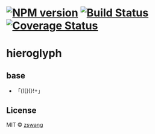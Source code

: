 # [![NPM version][npm-image]][npm-url] [![Build Status][travis-image]][travis-url] [![Coverage Status][coverage-image]][coverage-url]

# hieroglyph

## base

+ 「()[]{}!+」

## License

MIT © [zswang](http://weibo.com/zswang)

[npm-url]: https://npmjs.org/package/hieroglyph
[npm-image]: https://badge.fury.io/js/hieroglyph.svg
[travis-url]: https://travis-ci.org/zswang/hieroglyph.js
[travis-image]: https://travis-ci.org/zswang/hieroglyph.js.svg?branch=master
[coverage-url]: https://coveralls.io/github/zswang/hieroglyph.js?branch=master
[coverage-image]: https://coveralls.io/repos/zswang/hieroglyph.js/badge.svg?branch=master&service=github
